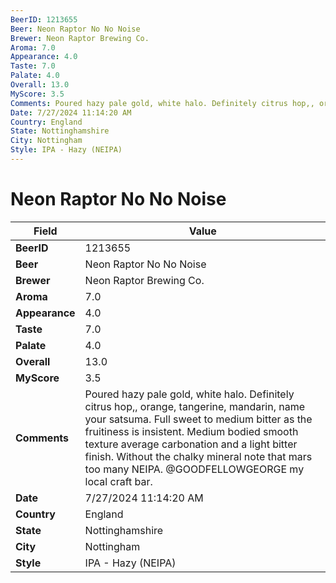 ```yaml
---
BeerID: 1213655
Beer: Neon Raptor No No Noise
Brewer: Neon Raptor Brewing Co.
Aroma: 7.0
Appearance: 4.0
Taste: 7.0
Palate: 4.0
Overall: 13.0
MyScore: 3.5
Comments: Poured hazy pale gold, white halo. Definitely citrus hop,, orange, tangerine,  mandarin, name your satsuma. Full sweet to medium bitter as the fruitiness is insistent. Medium bodied smooth texture average carbonation and a light bitter finish. Without the chalky mineral note that mars too many NEIPA. @GOODFELLOWGEORGE my local craft bar.
Date: 7/27/2024 11:14:20 AM
Country: England
State: Nottinghamshire
City: Nottingham
Style: IPA - Hazy (NEIPA)
---
```


# Neon Raptor No No Noise

| Field         | Value |
|---------------|-------|
| **BeerID** | 1213655 |
| **Beer** | Neon Raptor No No Noise |
| **Brewer** | Neon Raptor Brewing Co. |
| **Aroma** | 7.0 |
| **Appearance** | 4.0 |
| **Taste** | 7.0 |
| **Palate** | 4.0 |
| **Overall** | 13.0 |
| **MyScore** | 3.5 |
| **Comments** | Poured hazy pale gold, white halo. Definitely citrus hop,, orange, tangerine,  mandarin, name your satsuma. Full sweet to medium bitter as the fruitiness is insistent. Medium bodied smooth texture average carbonation and a light bitter finish. Without the chalky mineral note that mars too many NEIPA. @GOODFELLOWGEORGE my local craft bar. |
| **Date** | 7/27/2024 11:14:20 AM |
| **Country** | England |
| **State** | Nottinghamshire |
| **City** | Nottingham |
| **Style** | IPA - Hazy (NEIPA) |
